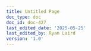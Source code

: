 ```yaml
---
title: Untitled Page
doc_type: doc
doc_id: doc-427
last_edited_date: '2025-05-25'
last_edited_by: Ryan Laird
version: '1.0'
---
```



